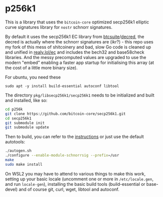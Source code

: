 # p256k1

This is a library that uses the `bitcoin-core` optimized secp256k1 elliptic
curve signatures library for `nostr` schnorr signatures.

By default it uses the secp256k1 EC library from
[btcsuite](https://github.com/btcsuite/btcd)/[decred](https://github.com/decred/dcrd/tree/master/dcrec), 
the decred is actually where the schnorr signatures are (ikr?) - this repo 
uses my fork of this mess of shitcoinery and bad, slow Go code is cleaned up 
and unified in [realy.lol/ec](https://realy.lol/ec) and 
includes the bech32 and base58check libraries. And the messy precomputed 
values are upgraded to use the modern "embed" enabling a faster app startup 
for initialising this array (at the cost of a little more binary size).

For ubuntu, you need these

    sudo apt -y install build-essential autoconf libtool  

The directory `pkg/libsecp256k1/secp256k1` needs to be initialized and built
and installed, like so:

```bash
cd p256k
git clone https://github.com/bitcoin-core/secp256k1.git
cd secp256k1
git submodule init
git submodule update
```

Then to build, you can refer to the [instructions](./secp256k1/README.md) or
just use the default autotools:

```bash
./autogen.sh
./configure --enable-module-schnorrsig --prefix=/usr
make
sudo make install
```

On WSL2 you may have to attend to various things to make this work, setting up your basic locale (uncomment one or more in `/etc/locale.gen`, and run `locale-gen`), installing the basic build tools (build-essential or base-devel) and of course git, curl, wget, libtool and autoconf.